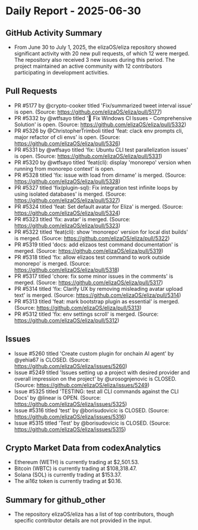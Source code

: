 # Daily Report - 2025-06-30

## GitHub Activity Summary
- From June 30 to July 1, 2025, the elizaOS/eliza repository showed significant activity with 20 new pull requests, of which 12 were merged. The repository also received 3 new issues during this period. The project maintained an active community with 12 contributors participating in development activities.

## Pull Requests
- PR #5177 by @crypto-cooker titled 'Fix/summarized tweet interval issue' is open. (Source: https://github.com/elizaOS/eliza/pull/5177)
- PR #5332 by @wtfsayo titled '🔧 Fix Windows CI Issues - Comprehensive Solution' is open. (Source: https://github.com/elizaOS/eliza/pull/5332)
- PR #5326 by @ChristopherTrimboli titled 'feat: clack env prompts cli, major refactor of cli envs' is open. (Source: https://github.com/elizaOS/eliza/pull/5326)
- PR #5331 by @wtfsayo titled 'fix: Ubuntu CLI test parallelization issues' is open. (Source: https://github.com/elizaOS/eliza/pull/5331)
- PR #5320 by @wtfsayo titled 'feat(cli): display 'monorepo' version when running from monorepo context' is open.
- PR #5328 titled 'fix: issue with load from dirname' is merged. (Source: https://github.com/elizaOS/eliza/pull/5328)
- PR #5327 titled 'fix(plugin-sql): Fix integration test infinite loops by using isolated databases' is merged. (Source: https://github.com/elizaOS/eliza/pull/5327)
- PR #5324 titled 'feat: Set default avatar for Eliza' is merged. (Source: https://github.com/elizaOS/eliza/pull/5324)
- PR #5323 titled 'fix: avatar' is merged. (Source: https://github.com/elizaOS/eliza/pull/5323)
- PR #5322 titled 'feat(cli): show 'monorepo' version for local dist builds' is merged. (Source: https://github.com/elizaOS/eliza/pull/5322)
- PR #5319 titled 'docs: add elizaos test command documentation' is merged. (Source: https://github.com/elizaOS/eliza/pull/5319)
- PR #5318 titled 'fix: allow elizaos test command to work outside monorepo' is merged. (Source: https://github.com/elizaOS/eliza/pull/5318)
- PR #5317 titled 'chore: fix some minor issues in the comments' is merged. (Source: https://github.com/elizaOS/eliza/pull/5317)
- PR #5314 titled 'fix: Clarify UX by removing misleading avatar upload text' is merged. (Source: https://github.com/elizaOS/eliza/pull/5314)
- PR #5313 titled 'feat: mark bootstrap plugin as essential' is merged. (Source: https://github.com/elizaOS/eliza/pull/5313)
- PR #5312 titled 'fix: env settings scroll' is merged. (Source: https://github.com/elizaOS/eliza/pull/5312)

## Issues
- Issue #5260 titled 'Create custom plugin for onchain AI agent' by @yehia67 is CLOSED. (Source: https://github.com/elizaOS/eliza/issues/5260)
- Issue #5249 titled 'Issues setting up a project with desired provider and overall impression on the project' by @urosognjenovic is CLOSED. (Source: https://github.com/elizaOS/eliza/issues/5249)
- Issue #5325 titled 'TESTING: test all CLI commands against the CLI Docs' by @linear is OPEN. (Source: https://github.com/elizaOS/eliza/issues/5325)
- Issue #5316 titled 'test' by @borisudovicic is CLOSED. (Source: https://github.com/elizaOS/eliza/issues/5316)
- Issue #5315 titled 'Test' by @borisudovicic is CLOSED. (Source: https://github.com/elizaOS/eliza/issues/5315)

## Crypto Market Data from codexAnalytics
- Ethereum (WETH) is currently trading at $2,501.53.
- Bitcoin (WBTC) is currently trading at $108,318.47.
- Solana (SOL) is currently trading at $153.37.
- The ai16z token is currently trading at $0.16.

## Summary for github_other
- The repository elizaOS/eliza has a list of top contributors, though specific contributor details are not provided in the input.